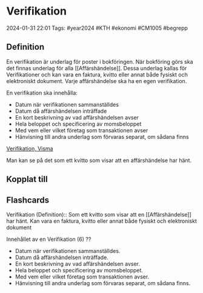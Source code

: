 # Verifikation

2024-01-31 22:01
Tags: #year2024 #KTH #ekonomi #CM1005 #begrepp

## Definition

En verifikation är underlag för poster i bokföringen. När bokföring görs ska det finnas underlag för alla [[Affärshändelse]]. Dessa underlag kallas för Verifikationer och kan vara en faktura, kvitto eller annat både fysiskt och elektroniskt dokument. Varje affärshändelse ska ha en egen verifikation.

En verifikation ska innehålla:

- Datum när verifikationen sammanställdes
- Datum då affärshändelsen inträffade
- En kort beskrivning av vad affärshändelsen avser
- Hela beloppet och specificering av momsbeloppet
- Med vem eller vilket företag som transaktionen avser
- Hänvisning till andra underlag som förvaras separat, om sådana finns

[Verifikation, Visma](https://vismaspcs.se/ekonomiska-termer/vad-ar-verifikation)

Man kan se på det som ett kvitto som visar att en affärshändelse har hänt.

## Kopplat till

## Flashcards

Verifikation (Definition):: Som ett kvitto som visar att en [[Affärshändelse]] har hänt. Kan vara en faktura, kvitto eller annat både fysiskt och elektroniskt dokument
<!--SR:!2024-02-22,13,290!2024-02-10,4,272-->

Innehållet av en Verifikation (6)
??
- Datum när verifikationen sammanställdes.
- Datum då affärshändelsen inträffade.
- En kort beskrivning av vad affärshändelsen avser.
- Hela beloppet och specificering av momsbeloppet.
- Med vem eller vilket företag som transaktionen avser.
- Hänvisning till andra underlag som förvaras separat, om sådana finns.
<!--SR:!2024-02-12,6,250!2024-02-10,4,274-->
